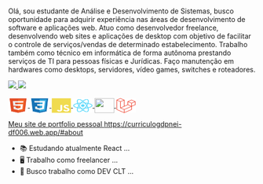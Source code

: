 ### 
Olá, sou estudante de Análise e Desenvolvimento de Sistemas, busco oportunidade para adquirir experiência nas áreas de desenvolvimento de software e aplicações web.
Atuo como desenvolvedor freelance, desenvolvendo web sites e aplicações de desktop com objetivo de facilitar o controle de serviços/vendas de determinado estabelecimento.
Trabalho também como técnico em informática de forma autônoma prestando serviços de TI para pessoas físicas e Jurídicas. Faço manutenção em hardwares como desktops, servidores, vídeo games, switches e roteadores.

<div>
  <a href="https://github.com/gdpnei2002">
  <img height="180em" src="https://github-readme-stats.vercel.app/api?username=gdpnei2002&show_icons=true&theme=dark&include_all_commits=true&count_private=true"/>
  <img height="180em" src="https://github-readme-stats.vercel.app/api/top-langs/?username=gdpnei2002&layout=compact&langs_count=7&theme=dark"/>
</div>
  <div style="display: inline_block"><br>
  <img align="center" alt="Rafa-HTML" height="30" width="40" src="https://raw.githubusercontent.com/devicons/devicon/master/icons/html5/html5-original.svg">
  <img align="center" alt="Rafa-CSS" height="30" width="40" src="https://raw.githubusercontent.com/devicons/devicon/master/icons/css3/css3-original.svg">
  <img align="center" alt="Rafa-Js" height="30" width="40" src="https://raw.githubusercontent.com/devicons/devicon/master/icons/javascript/javascript-plain.svg">
  <img align="center"  height="30" width="40" src="https://raw.githubusercontent.com/devicons/devicon/master/icons/react/react-original.svg">
     <img align="center"  height="30" width="40" src="https://raw.githubusercontent.com/devicons/devicon/master/icons/node/node-original.svg">
  <img align="center"  height="30" width="40" src="https://raw.githubusercontent.com/devicons/devicon/master/icons/laravel/laravel-original.svg">
 

Meu site de portfolio pessoal https://curriculogdpnei-df006.web.app/#about 
</div>

- 📚  Estudando atualmente React ...
- 🖥  Trabalho como freelancer ...
- 💼 Busco trabalho como DEV CLT ...

